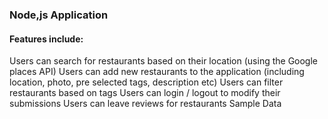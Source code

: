 ### Node,js Application



#### Features include:
Users can search for restaurants based on their location (using the Google places API)
Users can add new restaurants to the application (including location, photo, pre selected tags, description etc)
Users can filter restaurants based on tags
Users can login / logout to modify their submissions
Users can leave reviews for restaurants
Sample Data